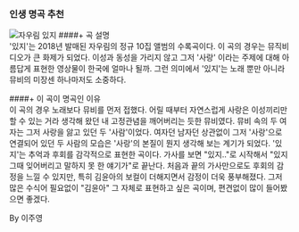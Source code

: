 ### 인생 명곡 추천
![자우림 있지](https://image.bugsm.co.kr/album/images/500/201746/20174679.jpg)
####+ 곡 설명  
'있지'는 2018년 발매된 자우림의 정규 10집 앨범의 수록곡이다. 
  이 곡의 경우는 뮤직비디오가 큰 화제가 되었다. 
  이성과 동성을 가리지 않고 그저 '사랑' 이라는 주제에 대해 아름답게 표현한 영상물이 한국에 얼마나 될까. 
  그런 의미에서 '있지'는 노래 뿐만 아니라 뮤비의 미장센 하나마저도 소중하다.   
  

####+ 이 곡이 명곡인 이유  
이 곡의 경우 노래보다 뮤비를 먼저 접했다. 
  어릴 때부터 자연스럽게 사랑은 이성끼리만 할 수 있는 거라 생각해 왔던 내 고정관념을 깨어버리는 듯한 뮤비였다. 
  뮤비 속의 두 여자는 그저 사랑을 앓고 있던 두 '사람'이었다. 
  여자던 남자던 상관없이 그저 '사랑'으로 연결되어 있던 두 사람의 모습은 '사랑'의 본질이 뭔지 생각해 보는 계기가 되었다.
  '있지'는 추억과 후회를 감각적으로 표현한 곡이다. 가사를 보면 "있지.."로 시작해서 "있지 그때 잊어버리고 말하지 못 한 얘기가"로 끝난다.
  처음과 끝의 가사만으로도 후회의 감정을 느낄 수 있지만, 특히 김윤아의 보컬이 더해지면서 감정이 더욱 풍부해졌다. 
  그저 많은 수식어 필요없이 "김윤아" 그 자체로 표현하고 싶은 곡이며, 편견없이 많이 들어봤으면 좋겠다.

By 이주영
